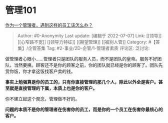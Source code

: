# 管理101
[作为一个管理者，遇到这样的员工该怎么办？](https://www.zhihu.com/question/303219114/answer/536492312)

> Author: #0-Anonymity
> Last update: [编辑于 2022-07-07]
> Link: [[领导]] [[心窄路不宽]] [[领导力特征]] [[期望管理]] [[被别人管]]
> Category: #【答集】/企管答集
> Tag: #2-事业/2D-企管/1-管理者素质
> 评论区:
> 泛讨论:

做管理者心眼小……管理者只是团队的服务人员，而不是团队的皇帝。服务不好团队，当然要换。顾客还不是你的顾客之前，你的团队就已经是你的顾客了。团队先赏你饭，你才拿这饭找客户卖的钱。

**事实上勉强算是你的员工的，只有你直接管理的那几个人，除此以外全是客户。甚至就是直接管理的下属，本质上也是你的客户。**

你不建立起这个观念，管理做不好的。

**问题的本质不是你的管理者在伤害你的员工，而是你的一个员工在伤害你最核心的客户。**
